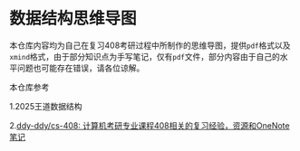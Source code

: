 # 数据结构思维导图

本仓库内容均为自己在复习408考研过程中所制作的思维导图，提供`pdf`格式以及`xmind`格式，由于部分知识点为手写笔记，仅有`pdf`文件，部分内容由于自己的水平问题也可能存在错误，请各位谅解。



本仓库参考

1.2025王道数据结构

2.[ddy-ddy/cs-408: 计算机考研专业课程408相关的复习经验，资源和OneNote笔记](https://github.com/ddy-ddy/cs-408)
